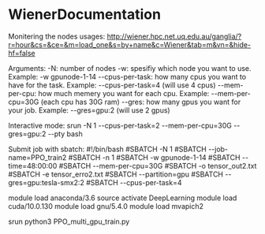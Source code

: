# WienerDocumentation
Monitering the nodes usages:
http://wiener.hpc.net.uq.edu.au/ganglia/?r=hour&cs=&ce=&m=load_one&s=by+name&c=Wiener&tab=m&vn=&hide-hf=false


Arguments:
-N: number of nodes
-w: spesifiy which node you want to use. Example: -w gpunode-1-14
--cpus-per-task: how many cpus you want to have for the task. Example: --cpus-per-task=4 (will use 4 cpus)
--mem-per-cpu: how much memery you want for each cpu. Example: --mem-per-cpu=30G (each cpu has 30G ram)
--gres: how many gpus you want for your job. Example: --gres=gpu:2 (will use 2 gpus)

Interactive mode:
srun -N 1 --cpus-per-task=2 --mem-per-cpu=30G  --gres=gpu:2 --pty bash

Submit job with sbatch:
#!/bin/bash
#SBATCH -N 1
#SBATCH --job-name=PPO_train2
#SBATCH -n 1
#SBATCH -w gpunode-1-14
#SBATCH --time=48:00:00
#SBATCH --mem-per-cpu=30G
#SBATCH -o tensor_out2.txt
#SBATCH -e tensor_erro2.txt
#SBATCH --partition=gpu
#SBATCH --gres=gpu:tesla-smx2:2
#SBATCH --cpus-per-task=4

module load anaconda/3.6
source activate DeepLearning
module load cuda/10.0.130
module load gnu/5.4.0
module load mvapich2

srun python3 PPO_multi_gpu_train.py
